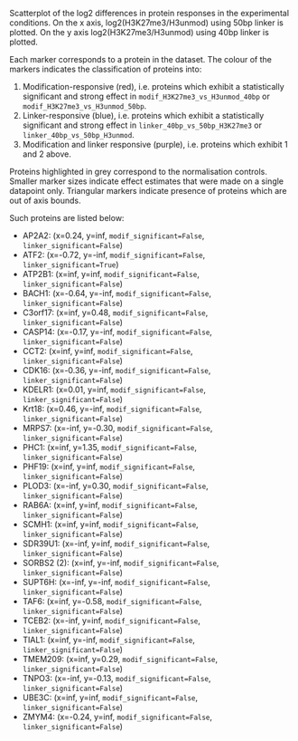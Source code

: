 
Scatterplot of the log2 differences in protein responses in the experimental conditions.
On the x axis, log2(H3K27me3/H3unmod) using 50bp linker is plotted. On the y axis log2(H3K27me3/H3unmod) using 40bp linker is plotted.

Each marker corresponds to a protein in the dataset. The colour of the markers indicates the classification of proteins into:

1. Modification-responsive (red), i.e. proteins which exhibit a statistically significant and strong effect in `modif_H3K27me3_vs_H3unmod_40bp` or `modif_H3K27me3_vs_H3unmod_50bp`.
2. Linker-responsive (blue), i.e. proteins which exhibit a statistically significant and strong effect in `linker_40bp_vs_50bp_H3K27me3` or `linker_40bp_vs_50bp_H3unmod`.
3. Modification and linker responsive (purple), i.e. proteins which exhibit 1 and 2 above.

Proteins highlighted in grey correspond to the normalisation controls.
Smaller marker sizes indicate effect estimates that were made on a single datapoint only.
Triangular markers indicate presence of proteins which are out of axis bounds.

Such proteins are listed below:

   - AP2A2: (x=0.24, y=inf, `modif_significant=False`, `linker_significant=False`)
   - ATF2: (x=-0.72, y=-inf, `modif_significant=False`, `linker_significant=True`)
   - ATP2B1: (x=inf, y=inf, `modif_significant=False`, `linker_significant=False`)
   - BACH1: (x=-0.64, y=-inf, `modif_significant=False`, `linker_significant=False`)
   - C3orf17: (x=inf, y=0.48, `modif_significant=False`, `linker_significant=False`)
   - CASP14: (x=-0.17, y=-inf, `modif_significant=False`, `linker_significant=False`)
   - CCT2: (x=inf, y=inf, `modif_significant=False`, `linker_significant=False`)
   - CDK16: (x=-0.36, y=-inf, `modif_significant=False`, `linker_significant=False`)
   - KDELR1: (x=0.01, y=inf, `modif_significant=False`, `linker_significant=False`)
   - Krt18: (x=0.46, y=-inf, `modif_significant=False`, `linker_significant=False`)
   - MRPS7: (x=-inf, y=-0.30, `modif_significant=False`, `linker_significant=False`)
   - PHC1: (x=inf, y=1.35, `modif_significant=False`, `linker_significant=False`)
   - PHF19: (x=inf, y=inf, `modif_significant=False`, `linker_significant=False`)
   - PLOD3: (x=-inf, y=0.30, `modif_significant=False`, `linker_significant=False`)
   - RAB6A: (x=inf, y=inf, `modif_significant=False`, `linker_significant=False`)
   - SCMH1: (x=inf, y=inf, `modif_significant=False`, `linker_significant=False`)
   - SDR39U1: (x=-inf, y=inf, `modif_significant=False`, `linker_significant=False`)
   - SORBS2 (2): (x=inf, y=-inf, `modif_significant=False`, `linker_significant=False`)
   - SUPT6H: (x=-inf, y=-inf, `modif_significant=False`, `linker_significant=False`)
   - TAF6: (x=inf, y=-0.58, `modif_significant=False`, `linker_significant=False`)
   - TCEB2: (x=-inf, y=inf, `modif_significant=False`, `linker_significant=False`)
   - TIAL1: (x=inf, y=-inf, `modif_significant=False`, `linker_significant=False`)
   - TMEM209: (x=inf, y=0.29, `modif_significant=False`, `linker_significant=False`)
   - TNPO3: (x=-inf, y=-0.13, `modif_significant=False`, `linker_significant=False`)
   - UBE3C: (x=inf, y=inf, `modif_significant=False`, `linker_significant=False`)
   - ZMYM4: (x=-0.24, y=inf, `modif_significant=False`, `linker_significant=False`)
        